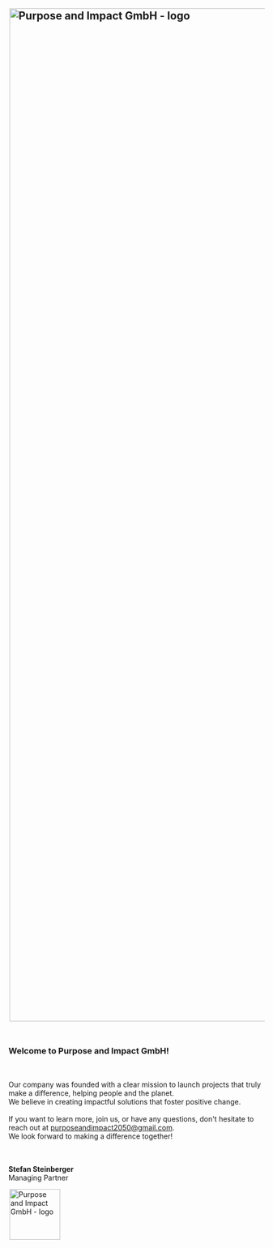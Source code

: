 <!-- This content will not appear in the rendered Markdown -->
<img src="https://github.com/h1054454/Purpose-Impact/assets/34899624/03e918fe-d46c-474b-b5f1-0d8eaee5429e" alt="Purpose and Impact GmbH - logo" width="2000" style="display: block; margin-left: 2; margin-right: 2;"> <br>
---

### <p>Welcome to <strong>Purpose and Impact GmbH</strong>! <br>
<br>
<!--
![Purpose and Impact GmbH - logo](https://github.com/h1054454/Purpose-Impact/assets/34899624/03e918fe-d46c-474b-b5f1-0d8eaee5429e) -->

Our company was founded with a clear mission to launch projects that truly make a difference, helping people and the planet. <br>
We believe in creating impactful solutions that foster positive change. 
<br>
<br>
If you want to learn more, join us, or have any questions, don't hesitate to reach out at <a href="mailto:purposeandimpact2050@gmail.com">purposeandimpact2050@gmail.com</a>.<br>
We look forward to making a difference together!</p>
<br>
<br>
**Stefan Steinberger** <br>
Managing Partner 



<img src="https://github.com/h1054454/Purpose-Impact/assets/34899624/03e918fe-d46c-474b-b5f1-0d8eaee5429e" alt="Purpose and Impact GmbH - logo" width="100" style="display: block; margin-left: 2; margin-right: 2;">



<!--
> [!NOTE]
> Useful information that users should know, even when skimming content.

> [!TIP]
> Helpful advice for doing things better or more easily.

> [!IMPORTANT]
> Key information users need to know to achieve their goal.

> [!WARNING]
> Urgent info that needs immediate user attention to avoid problems.

> [!CAUTION]
> Advises about risks or negative outcomes of certain actions.
-->
